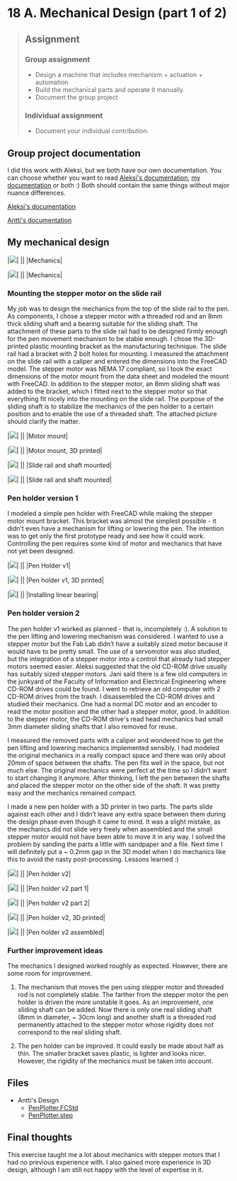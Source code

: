 # 18 A. Mechanical Design (part 1 of 2) 

> ## Assignment
>
> ### Group assignment
>
> - Design a machine that includes mechanism + actuation + automation
> - Build the mechanical parts and operate it manually.
> - Document the group project
>
> ### Individual assignment
>
> - Document your individual contribution.

## Group project documentation 

I did this work with Aleksi, but we both have our own documentation. You can choose whether you want to read [Aleksi's documentation](https://almyllym.gitlab.io/FabLab-courses/week-assignment18.html), [my documentation](../week18_groupwork/) or both :) Both should contain the same things without major nuance differences. 

[Aleksi's documentation](https://almyllym.gitlab.io/FabLab-courses/week-assignment18.html)

[Antti's documentation](../week18_groupwork/)

## My mechanical design 

|![](../images/week18/cad_mechanics_1.resized.png)|
||
|Mechanics|

|![](../images/week18/cad_mechanics_2.resized.png)|
||
|Mechanics|

### Mounting the stepper motor on the slide rail 

My job was to design the mechanics from the top of the slide rail to the pen. As components, I chose a stepper motor with a threaded rod and an 8mm thick sliding shaft and a bearing suitable for the sliding shaft. The attachment of these parts to the slide rail had to be designed firmly enough for the pen movement mechanism to be stable enough. I chose the 3D-printed plastic mounting bracket as the manufacturing technique. The slide rail had a bracket with 2 bolt holes for mounting. I measured the attachment on the slide rail with a caliper and entered the dimensions into the FreeCAD model. The stepper motor was NEMA 17 compliant, so I took the exact dimensions of the motor mount from the data sheet and modeled the mount with FreeCAD. In addition to the stepper motor, an 8mm sliding shaft was added to the bracket, which I fitted next to the stepper motor so that everything fit nicely into the mounting on the slide rail. The purpose of the sliding shaft is to stabilize the mechanics of the pen holder to a certain position and to enable the use of a threaded shaft. The attached picture should clarify the matter. 

|![](../images/week18/cad_motor_mount.resized.png)|
||
|Motor mount|

|![](../images/week18/motor_mount_1.resized.jpg)|
||
|Motor mount, 3D printed|

|![](../images/week18/motor_mount_2.resized.jpg)|
||
|Slide rail and shaft mounted|

|![](../images/week18/motor_mount_3.resized.jpg)|
||
|Slide rail and shaft mounted|

### Pen holder version 1 

I modeled a simple pen holder with FreeCAD while making the stepper motor mount bracket. This bracket was almost the simplest possible - it didn’t even have a mechanism for lifting or lowering the pen. The intention was to get only the first prototype ready and see how it could work. Controlling the pen requires some kind of motor and mechanics that have not yet been designed. 

|![](../images/week18/cad_pen_holder_v1.resized.png)|
||
|Pen Holder v1|

|![](../images/week18/pen_holder_v1.resized.jpg)|
||
|Pen holder v1, 3D printed|

|![](../images/week18/install_bearing.resized.jpg)|
||
|Installing linear bearing|

### Pen holder version 2 

The pen holder v1 worked as planned - that is, incompletely :). A solution to the pen lifting and lowering mechanism was considered. I wanted to use a stepper motor but the Fab Lab didn’t have a suitably sized motor because it would have to be pretty small. The use of a servomotor was also studied, but the integration of a stepper motor into a control that already had stepper motors seemed easier. Aleksi suggested that the old CD-ROM drive usually has suitably sized stepper motors. Jani said there is a few old computers in the junkyard of the Faculty of Information and Electrical Engineering where CD-ROM drives could be found. I went to retrieve an old computer with 2 CD-ROM drives from the trash. I disassembled the CD-ROM drives and studied their mechanics. One had a normal DC motor and an encoder to read the motor position and the other had a stepper motor, good. In addition to the stepper motor, the CD-ROM drive's read head mechanics had small 3mm diameter sliding shafts that I also removed for reuse. 

I measured the removed parts with a caliper and wondered how to get the pen lifting and lowering mechanics implemented sensibly. I had modeled the original mechanics in a really compact space and there was only about 20mm of space between the shafts. The pen fits well in the space, but not much else. The original mechanics were perfect at the time so I didn’t want to start changing it anymore. After thinking, I left the pen between the shafts and placed the stepper motor on the other side of the shaft. It was pretty easy and the mechanics remained compact. 

I made a new pen holder with a 3D printer in two parts. The parts slide against each other and I didn’t leave any extra space between them during the design phase even though it came to mind. It was a slight mistake, as the mechanics did not slide very freely when assembled and the small stepper motor would not have been able to move it in any way. I solved the problem by sanding the parts a little with sandpaper and a file. Next time I will definitely put a ~ 0.2mm gap in the 3D model when I do mechanics like this to avoid the nasty post-processing. Lessons learned :)

|![](../images/week18/cad_pen_holder_v2.resized.png)|
||
|Pen holder v2|

|![](../images/week18/cad_pen_holder_v2_1.resized.png)|
||
|Pen holder v2 part 1|

|![](../images/week18/cad_pen_holder_v2_2.resized.png)|
||
|Pen holder v2 part 2|

|![](../images/week18/pen_holder_v2_parts.resized.jpg)|
||
|Pen holder v2, 3D printed|

|![](../images/week18/pen_holder_v2.resized.jpg)|
||
|Pen holder v2 assembled|

### Further improvement ideas 

The mechanics I designed worked roughly as expected. However, there are some room for improvement. 

1) The mechanism that moves the pen using stepper motor and threaded rod is not completely stable. The farther from the stepper motor the pen holder is driven the more unstable it goes. As an improvement, one sliding shaft can be added. Now there is only one real sliding shaft (8mm in diameter, ~ 30cm long) and another shaft is a threaded rod permanently attached to the stepper motor whose rigidity does not correspond to the real sliding shaft. 

2) The pen holder can be improved. It could easily be made about half as thin. The smaller bracket saves plastic, is lighter and looks nicer. However, the rigidity of the mechanics must be taken into account. 

## Files 

- Antti's Design
    - [PenPlotter.FCStd](../images/week18/PenPlotter.FCStd)
    - [PenPlotter.step](../images/week18/PenPlotter.step)

## Final thoughts 

This exercise taught me a lot about mechanics with stepper motors that I had no previous experience with. I also gained more experience in 3D design, although I am still not happy with the level of expertise in it. 

